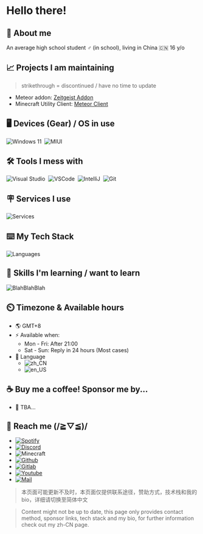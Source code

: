 # Hello there!

## :telescope: About me

An average high school student :male_sign: (in school), living in China :cn: 16 y/o

## :chart_with_upwards_trend: Projects I am maintaining

> strikethrough = discontinued / have no time to update

- Meteor addon: [Zeitgeist Addon](https://github.com/Fiz-Victor/zeitgeist-addon)
- Minecraft Utility Client: [Meteor Client](https://github.com/MeteorDevelopment/meteor-client)

## :desktop_computer: Devices (Gear) / OS in use

![Windows 11](https://img.shields.io/badge/OS-Windows_11-white?style=flat-square&logo=windows&color=0078d4)&nbsp;
![MIUI](https://img.shields.io/badge/Android-MIUI-ff9600?style=flat-square&logo=xiaomi&logoColor=ffffff)&nbsp;

## :hammer_and_wrench: Tools I mess with

![Visual Studio](https://img.shields.io/badge/Editor-Visual_Studio-white?style=flat-square&logo=visualstudio&color=4abf8a)&nbsp;
![VSCode](https://img.shields.io/badge/Editor-Visual_Studio_Code-white?style=flat-square&logo=visualstudiocode&color=4abf8a)&nbsp;
![IntelliJ](https://img.shields.io/badge/Editor-IntelliJ-white?style=flat-square&logo=IntelliJ+IDEA&color=4abf8a)&nbsp;
![Git](https://img.shields.io/badge/VCS-Git-white?style=flat-square&logo=Git&color=4abf8a)&nbsp;

## :placard: Services I use

![Services](https://skillicons.dev/icons?i=github,vercel,cloudflare,gradle)

## :keyboard: My Tech Stack

![Languages](https://skillicons.dev/icons?i=java,js,py,cs,markdown)

## :brain: Skills I'm learning / want to learn

![BlahBlahBlah](https://skillicons.dev/icons?i=ae,aws,gcp,nginx,mongodb,php,blender,c,cpp,cmake,figma,godot,ps,pr,ai,unity)

## :timer_clock: Timezone & Available hours

- :earth_americas: GMT+8
- :zap: Available when:
  - Mon - Fri: After 21:00
  - Sat - Sun: Reply in 24 hours (Most cases)
- :checkered_flag: Language
  - ![zh_CN](https://img.shields.io/badge/Chinese_(Simplified)-4abf8a?style=flat-square&label=🏠简体中文)&nbsp;
  - ![en_US](https://img.shields.io/badge/English_(US)-4abf8a?logo=&style=flat-square&label=English)
<!--  - ![ja_JP](https://img.shields.io/badge/Japanese-4abf8a?logo=&style=flat-square&label=日本語) -->

## :coffee: Buy me a coffee! Sponsor me by...

- :construction: TBA...

## :iphone: Reach me (/≧▽≦)/

- [![Spotify](https://img.shields.io/badge/Spotify-@A--CHRN-1db954?style=for-the-badge&logo=spotify&logoColor=white)](https://spotify.link/O6Wpu2n5sDb)
- [![Discord](https://img.shields.io/badge/Discord-@onlyrain233-5662f6?&style=for-the-badge&logo=discord&logoColor=white)](https://discord.com/users/590761803244634113)
- ![Minecraft](https://img.shields.io/badge/MC-@lkwi-green?&style=for-the-badge)
- [![Github](https://img.shields.io/badge/Github-@Fiz--Victor-white?&style=for-the-badge&logo=github)](https://github.com/Fiz-Victor)
- [![Gitlab](https://img.shields.io/badge/Gitlab-@FizVic-white?&style=for-the-badge&logo=gitlab&logoColor=fc6d26)](https://discord.com/users/590761803244634113)
- [![Youtube](https://img.shields.io/badge/Youtube-@onlyrain233-f00?&style=for-the-badge&logo=youtube)](https://www.youtube.com/@onlyrain233)
- [![Mail](https://img.shields.io/badge/Email-contact@onlyra1n.top-168de2?&style=for-the-badge&logo=mail.ru)](mailto:contact@onlyra1n.top)

> 本页面可能更新不及时，本页面仅提供联系途径，赞助方式，技术栈和我的bio，详细请切换至简体中文

> Content might not be up to date, this page only provides contact method, sponsor links, tech stack and my bio, for further information check out my zh-CN page.